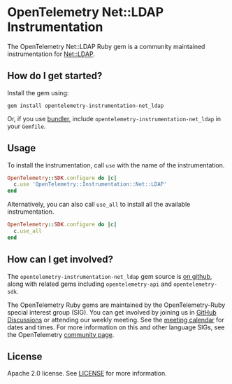# OpenTelemetry Net::LDAP Instrumentation

The OpenTelemetry Net::LDAP Ruby gem is a community maintained instrumentation for [Net::LDAP][net-ldap-home].

## How do I get started?

Install the gem using:

```
gem install opentelemetry-instrumentation-net_ldap
```

Or, if you use [bundler][bundler-home], include `opentelemetry-instrumentation-net_ldap` in your `Gemfile`.

## Usage

To install the instrumentation, call `use` with the name of the instrumentation.

```ruby
OpenTelemetry::SDK.configure do |c|
  c.use 'OpenTelemetry::Instrumentation::Net::LDAP'
end
```

Alternatively, you can also call `use_all` to install all the available instrumentation.

```ruby
OpenTelemetry::SDK.configure do |c|
  c.use_all
end
```

## How can I get involved?

The `opentelemetry-instrumentation-net_ldap` gem source is [on github][repo-github], along with related gems including `opentelemetry-api` and `opentelemetry-sdk`.

The OpenTelemetry Ruby gems are maintained by the OpenTelemetry-Ruby special interest group (SIG). You can get involved by joining us in [GitHub Discussions][discussions-url] or attending our weekly meeting. See the [meeting calendar][community-meetings] for dates and times. For more information on this and other language SIGs, see the OpenTelemetry [community page][ruby-sig].

## License

Apache 2.0 license. See [LICENSE][license-github] for more information.

[net-ldap-home]: https://github.com/ruby-ldap/ruby-net-ldap
[bundler-home]: https://bundler.io
[repo-github]: https://github.com/open-telemetry/opentelemetry-ruby
[license-github]: https://github.com/open-telemetry/opentelemetry-ruby-contrib/blob/main/LICENSE
[ruby-sig]: https://github.com/open-telemetry/community#ruby-sig
[community-meetings]: https://github.com/open-telemetry/community#community-meetings
[discussions-url]: https://github.com/open-telemetry/opentelemetry-ruby/discussions
